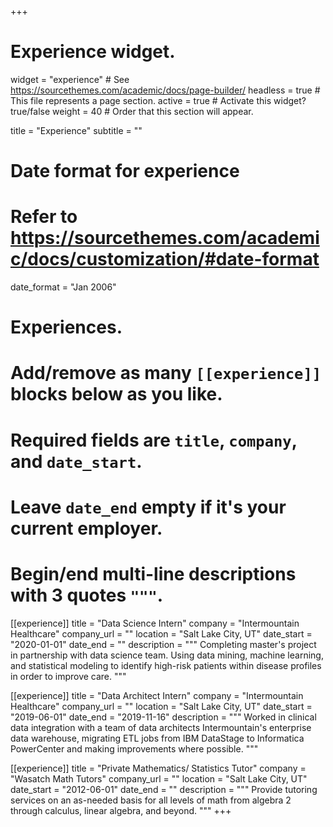 +++
# Experience widget.
widget = "experience"  # See https://sourcethemes.com/academic/docs/page-builder/
headless = true  # This file represents a page section.
active = true  # Activate this widget? true/false
weight = 40  # Order that this section will appear.

title = "Experience"
subtitle = ""

# Date format for experience
#   Refer to https://sourcethemes.com/academic/docs/customization/#date-format
date_format = "Jan 2006"

# Experiences.
#   Add/remove as many `[[experience]]` blocks below as you like.
#   Required fields are `title`, `company`, and `date_start`.
#   Leave `date_end` empty if it's your current employer.
#   Begin/end multi-line descriptions with 3 quotes `"""`.
[[experience]]
  title = "Data Science Intern"
  company = "Intermountain Healthcare"
  company_url = ""
  location = "Salt Lake City, UT"
  date_start = "2020-01-01"
  date_end = ""
  description = """
  Completing master's project in partnership with data science team. Using data mining, machine learning, and statistical modeling to identify high-risk patients within disease profiles in order to improve care.
  """

[[experience]]
  title = "Data Architect Intern"
  company = "Intermountain Healthcare"
  company_url = ""
  location = "Salt Lake City, UT"
  date_start = "2019-06-01"
  date_end = "2019-11-16"
  description = """
  Worked in clinical data integration with a team of data architects Intermountain's enterprise data warehouse, migrating ETL jobs from IBM DataStage to Informatica PowerCenter and making improvements where possible.
  """

[[experience]]
  title = "Private Mathematics/ Statistics Tutor"
  company = "Wasatch Math Tutors"
  company_url = ""
  location = "Salt Lake City, UT"
  date_start = "2012-06-01"
  date_end = ""
  description = """
  Provide tutoring services on an as-needed basis for all levels of math from algebra 2 through calculus, linear algebra, and beyond.
  """
+++
